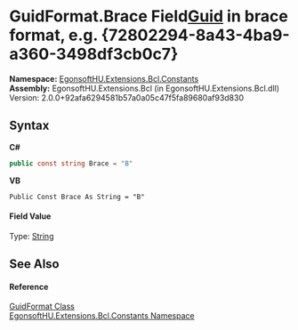 # GuidFormat.Brace Field<a href="https://docs.microsoft.com/dotnet/api/system.guid" target="_blank" rel="noopener noreferrer">Guid</a> in brace format, e.g. {72802294-8a43-4ba9-a360-3498df3cb0c7}

**Namespace:**&nbsp;<a href="N_EgonsoftHU_Extensions_Bcl_Constants.md">EgonsoftHU.Extensions.Bcl.Constants</a><br />**Assembly:**&nbsp;EgonsoftHU.Extensions.Bcl (in EgonsoftHU.Extensions.Bcl.dll) Version: 2.0.0+92afa6294581b57a0a05c47f5fa89680af93d830

## Syntax

**C#**<br />
``` C#
public const string Brace = "B"
```

**VB**<br />
``` VB
Public Const Brace As String = "B"
```


#### Field Value
Type: <a href="https://docs.microsoft.com/dotnet/api/system.string" target="_blank" rel="noopener noreferrer">String</a>

## See Also


#### Reference
<a href="T_EgonsoftHU_Extensions_Bcl_Constants_GuidFormat.md">GuidFormat Class</a><br /><a href="N_EgonsoftHU_Extensions_Bcl_Constants.md">EgonsoftHU.Extensions.Bcl.Constants Namespace</a><br />